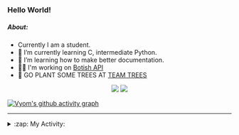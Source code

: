 ### Hello World!

##### About:
- Currently I am a student.
- 🌱 I’m currently learning C, intermediate Python.
- 🌱 I’m learning how to make better documentation.
- 👨‍💻 I'm working on [Botish API](https://github.com/Vyvy-vi/api)
- 🌱 GO PLANT SOME TREES AT [TEAM TREES](https://teamtrees.org/)

<p align="center">
  <a href="https://twitter.com/Vyvy_viM"><img target="_blank" src="https://img.shields.io/badge/twitter%20@Vyvy_viM-0D95E8?style=for-the-badge&logo=twitter&logoColor=white"/></a> 
  <a href="https://vyvy-vi.github.io/portfolio"><img target="_blank" src="https://img.shields.io/badge/-I_love_open_source-green?style=for-the-badge&logo=github&logoColor=black"/></a> 
</p>

[![Vyom's github activity graph](https://activity-graph.herokuapp.com/graph?username=Vyvy-vi)](https://github.com/ashutosh00710/github-readme-activity-graph)

---
<details>
  <summary>:zap: My Activity:</summary>
  
<!--START_SECTION:waka-->
![Code Time](http://img.shields.io/badge/Code%20Time-717%20hrs%2029%20mins-blue)

**I'm a Night 🦉** 

```text
🌞 Morning    56 commits     ██░░░░░░░░░░░░░░░░░░░░░░░   7.78% 
🌆 Daytime    177 commits    ██████░░░░░░░░░░░░░░░░░░░   24.58% 
🌃 Evening    245 commits    ████████░░░░░░░░░░░░░░░░░   34.03% 
🌙 Night      242 commits    ████████░░░░░░░░░░░░░░░░░   33.61%

```
📅 **I'm Most Productive on Sunday** 

```text
Monday       72 commits     ██░░░░░░░░░░░░░░░░░░░░░░░   10.0% 
Tuesday      116 commits    ████░░░░░░░░░░░░░░░░░░░░░   16.11% 
Wednesday    118 commits    ████░░░░░░░░░░░░░░░░░░░░░   16.39% 
Thursday     101 commits    ███░░░░░░░░░░░░░░░░░░░░░░   14.03% 
Friday       79 commits     ██░░░░░░░░░░░░░░░░░░░░░░░   10.97% 
Saturday     83 commits     ███░░░░░░░░░░░░░░░░░░░░░░   11.53% 
Sunday       151 commits    █████░░░░░░░░░░░░░░░░░░░░   20.97%

```


📊 **This Week I Spent My Time On** 

```text
🔥 Editors: 
VS Code                  11 hrs 43 mins      ████████████████████████░   99.03% 
Vim                      6 mins              ░░░░░░░░░░░░░░░░░░░░░░░░░   0.97%

🐱‍💻 Projects: 
praise_backend_js        5 hrs 17 mins       ███████████░░░░░░░░░░░░░░   44.73% 
Unknown Project          4 hrs 28 mins       █████████░░░░░░░░░░░░░░░░   37.75% 
discord-bot              1 hr 21 mins        ██░░░░░░░░░░░░░░░░░░░░░░░   11.43% 
discord-bot-army         43 mins             █░░░░░░░░░░░░░░░░░░░░░░░░   6.08% 
onboarding-bot           0 secs              ░░░░░░░░░░░░░░░░░░░░░░░░░   0.01%

```


 Last Updated on 08/04/2022 02:34:03 UTC
<!--END_SECTION:waka-->
</details>
